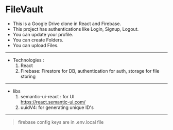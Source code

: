 # FileVault

- This is a Google Drive clone in React and Firebase.
- This project has authentications like Login, Signup, Logout.
- You can update your profile.
- You can create Folders.
- You can upload Files.

---

- Technologies :
  1. React
  2. Firebase: Firestore for DB, authentication for auth, storage for file storing

---

- libs
  1. semantic-ui-react : for UI <br><https://react.semantic-ui.com/>
  2. uuidV4: for generating unique ID's

---

> firebase config keys are in .env.local file
